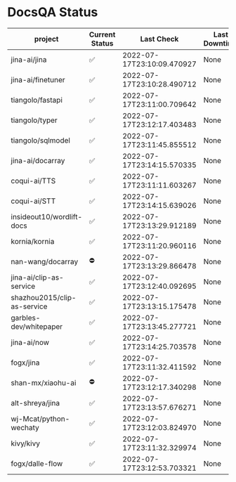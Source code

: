 # DocsQA Status

|          project          |Current Status|        Last Check        |Last Downtime|
|---------------------------|--------------|--------------------------|-------------|
|jina-ai/jina               |✅            |2022-07-17T23:10:09.470927|None         |
|jina-ai/finetuner          |✅            |2022-07-17T23:10:28.490712|None         |
|tiangolo/fastapi           |✅            |2022-07-17T23:11:00.709642|None         |
|tiangolo/typer             |✅            |2022-07-17T23:12:17.403483|None         |
|tiangolo/sqlmodel          |✅            |2022-07-17T23:11:45.855512|None         |
|jina-ai/docarray           |✅            |2022-07-17T23:14:15.570335|None         |
|coqui-ai/TTS               |✅            |2022-07-17T23:11:11.603267|None         |
|coqui-ai/STT               |✅            |2022-07-17T23:14:15.639026|None         |
|insideout10/wordlift-docs  |✅            |2022-07-17T23:13:29.912189|None         |
|kornia/kornia              |✅            |2022-07-17T23:11:20.960116|None         |
|nan-wang/docarray          |⛔️           |2022-07-17T23:13:29.866478|None         |
|jina-ai/clip-as-service    |✅            |2022-07-17T23:12:40.092695|None         |
|shazhou2015/clip-as-service|✅            |2022-07-17T23:13:15.175478|None         |
|garbles-dev/whitepaper     |✅            |2022-07-17T23:13:45.277721|None         |
|jina-ai/now                |✅            |2022-07-17T23:14:25.703578|None         |
|fogx/jina                  |✅            |2022-07-17T23:11:32.411592|None         |
|shan-mx/xiaohu-ai          |⛔️           |2022-07-17T23:12:17.340298|None         |
|alt-shreya/jina            |✅            |2022-07-17T23:13:57.676271|None         |
|wj-Mcat/python-wechaty     |✅            |2022-07-17T23:12:03.824970|None         |
|kivy/kivy                  |✅            |2022-07-17T23:11:32.329974|None         |
|fogx/dalle-flow            |✅            |2022-07-17T23:12:53.703321|None         |
